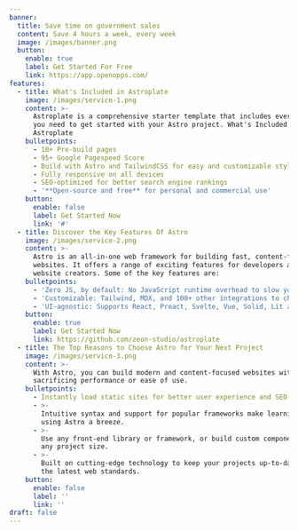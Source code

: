 ```yaml
---
banner:
  title: Save time on government sales
  content: Save 4 hours a week, every week
  image: /images/banner.png
  button:
    enable: true
    label: Get Started For Free
    link: https://app.openopps.com/
features:
  - title: What's Included in Astroplate
    image: /images/service-1.png
    content: >-
      Astroplate is a comprehensive starter template that includes everything
      you need to get started with your Astro project. What's Included in
      Astroplate
    bulletpoints:
      - 10+ Pre-build pages
      - 95+ Google Pagespeed Score
      - Build with Astro and TailwindCSS for easy and customizable styling
      - Fully responsive on all devices
      - SEO-optimized for better search engine rankings
      - '**Open-source and free** for personal and commercial use'
    button:
      enable: false
      label: Get Started Now
      link: '#'
  - title: Discover the Key Features Of Astro
    image: /images/service-2.png
    content: >-
      Astro is an all-in-one web framework for building fast, content-focused
      websites. It offers a range of exciting features for developers and
      website creators. Some of the key features are:
    bulletpoints:
      - 'Zero JS, by default: No JavaScript runtime overhead to slow you down.'
      - 'Customizable: Tailwind, MDX, and 100+ other integrations to choose from.'
      - 'UI-agnostic: Supports React, Preact, Svelte, Vue, Solid, Lit and more.'
    button:
      enable: true
      label: Get Started Now
      link: https://github.com/zeon-studio/astroplate
  - title: The Top Reasons to Choose Astro for Your Next Project
    image: /images/service-3.png
    content: >-
      With Astro, you can build modern and content-focused websites without
      sacrificing performance or ease of use.
    bulletpoints:
      - Instantly load static sites for better user experience and SEO.
      - >-
        Intuitive syntax and support for popular frameworks make learning and
        using Astro a breeze.
      - >-
        Use any front-end library or framework, or build custom components, for
        any project size.
      - >-
        Built on cutting-edge technology to keep your projects up-to-date with
        the latest web standards.
    button:
      enable: false
      label: ''
      link: ''
draft: false
---
```

